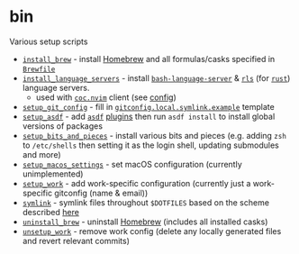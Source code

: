 # bin

Various setup scripts

- [`install_brew`](./install_brew) - install [Homebrew](https://brew.sh) and all formulas/casks specified in [`Brewfile`](../../Brewfile)
- [`install_language_servers`](./install_language_servers) - install [`bash-language-server`](https://github.com/mads-hartmann/bash-language-server) & [`rls`](https://github.com/rust-lang/rls) (for [`rust`](https://www.rust-lang.org)) language servers.
  - used with [`coc.nvim`](https://github.com/neoclide/coc.nvim) client (see [config](../../vim/coc.vim))
- [`setup_git_config`](./setup_git_config) - fill in [`gitconfig.local.symlink.example`](../../git/gitconfig.local.symlink.example) template
- [`setup_asdf`](./setup_asdf) - add [`asdf`](https://github.com/asdf-vm/asdf) [plugins](https://github.com/asdf-vm/asdf-plugins) then run `asdf install` to install global versions of packages
- [`setup_bits_and_pieces`](./setup_bits_and_pieces) - install various bits and pieces (e.g. adding `zsh` to `/etc/shells` then setting it as the login shell, updating submodules and more)
- [`setup_macos_settings`](./setup_macos_settings) - set macOS configuration (currently unimplemented)
- [`setup_work`](./setup_work) - add work-specific configuration (currently just a work-specific gitconfig (name & email))
- [`symlink`](./symlink) - symlink files throughout `$DOTFILES` based on the scheme described [here](../symlink.md)
- [`uninstall_brew`](./uninstall_brew) - uninstall [Homebrew](https://brew.sh) (includes all installed casks)
- [`unsetup_work`](./unsetup_work) - remove work config (delete any locally generated files and revert relevant commits)
